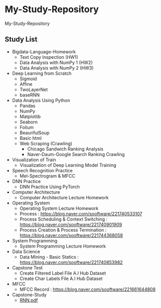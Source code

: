 # My-Study-Repository
 My-Study-Repository  
 
 ## Study List
 * Bigdata-Language-Homework  
   + Text Copy Inspection (HW1)  
   + Data Analysis with NumPy 1 (HW2)  
   + Data Analysis with NumPy 2 (HW3)  
 * Deep Learning from Scratch
   + Sigmoid
   + Affine
   + TwoLayerNet
   + baseRNN
 * Data Analysis Using Python
   + Pandas
   + NumPy
   + Matplotlib
   + Seaborn
   + Folium
   + BeaurifulSoup
   + Basic html
   + Web Scraping (Crawling)
     + Chicago Sandwich Ranking Analysis
     + Naver-Daum-Google Search Ranking Crawling  
 * Visualization of Train
   + Visualization of Deep Learning Model Training
 * Speech Recognition Practice
   + Mel-Spectrogram & MFCC
 * DNN Practice
   + DNN Practice Using PyTorch
 * Computer Architecture  
   + Computer Architecture Lecture Homework
 * Operating System
   + Operating System Lecture Homework
   + Process : https://blog.naver.com/sooftware/221740533107
   + Process Scheduling & Context Switching : https://blog.naver.com/sooftware/221740901909
   + Process Creation & Process Termination : https://blog.naver.com/sooftware/221744368058
 * System Programming
   + System Programming Lecture Homework
 * Data Science
   + Data Mining - Basic Statics : https://blog.naver.com/sooftware/221740853982
 * Capstone Test
   + Create Filtered Label File A.I Hub Dataset
   + Create Char Labels File A.I Hub Dataset
 * MFCC
   + MFCC Record : https://blog.naver.com/sooftware/221661644808
 * Capstone-Study
   + [RNN.pdf](https://github.com/sh951011/My-Study-Repository/blob/master/Capstone-Study/RNN.pdf)


